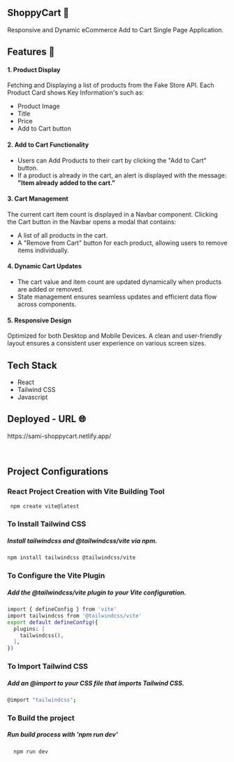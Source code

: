 ## **ShoppyCart 🛒**
Responsive and Dynamic eCommerce Add to Cart Single Page Application.

## Features 💫
#### 1. Product Display
Fetching and Displaying a list of products from the Fake Store API.
Each Product Card shows Key Information's such as:
- Product Image
- Title
- Price
- Add to Cart button
  
####  2. Add to Cart Functionality
- Users can Add Products to their cart by clicking the "Add to Cart" button.
- If a product is already in the cart, an alert is displayed with the message: **"Item already added to the cart."**
  
#### 3. Cart Management
The current cart item count is displayed in a Navbar component.
Clicking the Cart button in the Navbar opens a modal that contains:
- A list of all products in the cart.
- A "Remove from Cart" button for each product, allowing users to remove items individually.
  
#### 4. Dynamic Cart Updates
- The cart value and item count are updated dynamically when products are added or removed.
- State management ensures seamless updates and efficient data flow across components.
   
####  5. Responsive Design
Optimized for both Desktop and Mobile Devices.
A clean and user-friendly layout ensures a consistent user experience on various screen sizes.

## Tech Stack
- React
- Tailwind CSS
- Javascript

## Deployed - URL 🌐
<p>https://sami-shoppycart.netlify.app/</p>

<br>

## Project Configurations

### React Project Creation with Vite Building Tool
```bash
 npm create vite@latest

```
### To Install Tailwind CSS
##### Install tailwindcss and @tailwindcss/vite via npm.
```bash
npm install tailwindcss @tailwindcss/vite
```
### To Configure the Vite Plugin
##### Add the @tailwindcss/vite plugin to your Vite configuration.
```bash
import { defineConfig } from 'vite'
import tailwindcss from '@tailwindcss/vite'
export default defineConfig({
  plugins: [
    tailwindcss(),
  ],
})
```

### To Import Tailwind CSS
##### Add an @import to your CSS file that imports Tailwind CSS.
```bash
@import "tailwindcss";
```
### To Build the project
##### Run build process with 'npm run dev' 
```bash
  npm run dev
```
